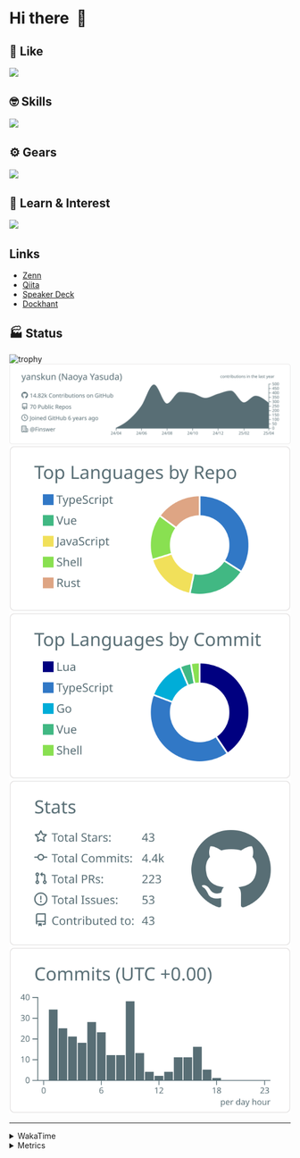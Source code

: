 # Hi there&nbsp; :wave:

## 💌 Like
<img src="https://go-skill-icons.vercel.app/api/icons?i=github" />

## 🤓 Skills
<img src="https://go-skill-icons.vercel.app/api/icons?i=js,ts,vue,nuxtjs,react,nextjs,go,lua,git" />

## ⚙️ Gears
<img src="https://go-skill-icons.vercel.app/api/icons?i=neovim,vscode,githubcopilot,alacritty,tmux" />

## 📖 Learn & Interest
<img src="https://go-skill-icons.vercel.app/api/icons?i=rust,deno,css,zig,playwright,githubactions,storybook,netlify,eslint" />

## Links
- [Zenn](https://zenn.dev/yanskun)
- [Qiita](https://qiita.com/yanskun)
- [Speaker Deck](https://speakerdeck.com/yanskun)
- [Dockhant](https://www.dockhunt.com/users/yanskun)

<!-- https://github.com/ryo-ma/github-profile-trophy -->

## 🏭 Status

<img src="https://github-profile-trophy.vercel.app/?username=yanskun&theme=onedark&row=1" alt="trophy">

<!-- https://github.com/vn7n24fzkq/github-profile-summary-cards -->
<picture>
  <source media="(prefers-color-scheme: dark)" srcset="https://raw.githubusercontent.com/yanskun/yanskun/master/profile-summary-card-output/nord_dark/0-profile-details.svg">
 <img src="https://raw.githubusercontent.com/yanskun/yanskun/master/profile-summary-card-output/default/0-profile-details.svg">
</picture>
<br>
<picture>
  <source media="(prefers-color-scheme: dark)" srcset="https://raw.githubusercontent.com/yanskun/yanskun/master/profile-summary-card-output/nord_dark/1-repos-per-language.svg">
 <img src="https://raw.githubusercontent.com/yanskun/yanskun/master/profile-summary-card-output/default/1-repos-per-language.svg">
</picture>
<picture>
  <source media="(prefers-color-scheme: dark)" srcset="https://raw.githubusercontent.com/yanskun/yanskun/master/profile-summary-card-output/nord_dark/2-most-commit-language.svg">
 <img src="https://raw.githubusercontent.com/yanskun/yanskun/master/profile-summary-card-output/default/2-most-commit-language.svg">
</picture>
<br>
<picture>
  <source media="(prefers-color-scheme: dark)" srcset="https://raw.githubusercontent.com/yanskun/yanskun/master/profile-summary-card-output/nord_dark/3-stats.svg">
 <img src="https://raw.githubusercontent.com/yanskun/yanskun/master/profile-summary-card-output/default/3-stats.svg">
</picture>
<picture>
  <source media="(prefers-color-scheme: dark)" srcset="https://raw.githubusercontent.com/yanskun/yanskun/master/profile-summary-card-output/nord_dark/4-productive-time.svg">
 <img src="https://raw.githubusercontent.com/yanskun/yanskun/master/profile-summary-card-output/default/4-productive-time.svg">
</picture>

---

<details>
  <summary>WakaTime</summary>
<!--START_SECTION:waka-->
![Code Time](http://img.shields.io/badge/Code%20Time-2%2C109%20hrs%2049%20mins-blue)

**🐱 My GitHub Data** 

> 📦 147.8 kB Used in GitHub's Storage 
 > 
> 🏆 1,375 Contributions in the Year 2025
 > 
> 💼 Opted to Hire
 > 
> 📜 130 Public Repositories 
 > 
> 🔑 4 Private Repositories 
 > 
**I'm an Early 🐤** 

```text
🌞 Morning                17809 commits       ████░░░░░░░░░░░░░░░░░░░░░   15.70 % 
🌆 Daytime                67467 commits       ███████████████░░░░░░░░░░   59.49 % 
🌃 Evening                24468 commits       █████░░░░░░░░░░░░░░░░░░░░   21.58 % 
🌙 Night                  3662 commits        █░░░░░░░░░░░░░░░░░░░░░░░░   03.23 % 
```
📅 **I'm Most Productive on Tuesday** 

```text
Monday                   17695 commits       ████░░░░░░░░░░░░░░░░░░░░░   15.60 % 
Tuesday                  25031 commits       ██████░░░░░░░░░░░░░░░░░░░   22.07 % 
Wednesday                23198 commits       █████░░░░░░░░░░░░░░░░░░░░   20.46 % 
Thursday                 21375 commits       █████░░░░░░░░░░░░░░░░░░░░   18.85 % 
Friday                   20184 commits       ████░░░░░░░░░░░░░░░░░░░░░   17.80 % 
Saturday                 2315 commits        █░░░░░░░░░░░░░░░░░░░░░░░░   02.04 % 
Sunday                   3608 commits        █░░░░░░░░░░░░░░░░░░░░░░░░   03.18 % 
```


📊 **This Week I Spent My Time On** 

```text
🕑︎ Time Zone: Asia/Tokyo

💬 Programming Languages: 
TypeScript               8 hrs 11 mins       ███████████████░░░░░░░░░░   60.11 % 
Other                    1 hr 19 mins        ██░░░░░░░░░░░░░░░░░░░░░░░   09.78 % 
JSON                     55 mins             ██░░░░░░░░░░░░░░░░░░░░░░░   06.78 % 
YAML                     53 mins             ██░░░░░░░░░░░░░░░░░░░░░░░   06.60 % 
Protocol Buffer          43 mins             █░░░░░░░░░░░░░░░░░░░░░░░░   05.36 % 

🔥 Editors: 
Neovim                   12 hrs 35 mins      ███████████████████████░░   92.44 % 
VS Code                  1 hr 1 min          ██░░░░░░░░░░░░░░░░░░░░░░░   07.56 % 

💻 Operating System: 
Mac                      13 hrs 37 mins      █████████████████████████   100.00 % 
```


 Last Updated on 30/04/2025 05:25:41 UTC
<!--END_SECTION:waka-->
</details>

<details>
  <summary>Metrics</summary>
  <img src="https://github.com/yanskun/yanskun/blob/main/github-metrics.svg" alt="Metrics">
</details>

